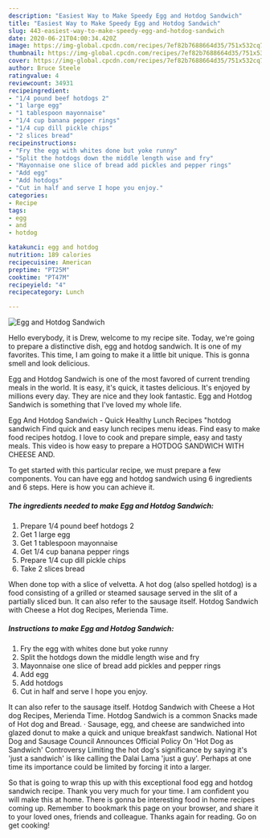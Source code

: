 ```yaml
---
description: "Easiest Way to Make Speedy Egg and Hotdog Sandwich"
title: "Easiest Way to Make Speedy Egg and Hotdog Sandwich"
slug: 443-easiest-way-to-make-speedy-egg-and-hotdog-sandwich
date: 2020-06-21T04:00:34.420Z
image: https://img-global.cpcdn.com/recipes/7ef82b7688664d35/751x532cq70/egg-and-hotdog-sandwich-recipe-main-photo.jpg
thumbnail: https://img-global.cpcdn.com/recipes/7ef82b7688664d35/751x532cq70/egg-and-hotdog-sandwich-recipe-main-photo.jpg
cover: https://img-global.cpcdn.com/recipes/7ef82b7688664d35/751x532cq70/egg-and-hotdog-sandwich-recipe-main-photo.jpg
author: Bruce Steele
ratingvalue: 4
reviewcount: 34931
recipeingredient:
- "1/4 pound beef hotdogs 2"
- "1 large egg"
- "1 tablespoon mayonnaise"
- "1/4 cup banana pepper rings"
- "1/4 cup dill pickle chips"
- "2 slices bread"
recipeinstructions:
- "Fry the egg with whites done but yoke runny"
- "Split the hotdogs down the middle length wise and fry"
- "Mayonnaise one slice of bread add pickles and pepper rings"
- "Add egg"
- "Add hotdogs"
- "Cut in half and serve I hope you enjoy."
categories:
- Recipe
tags:
- egg
- and
- hotdog

katakunci: egg and hotdog 
nutrition: 189 calories
recipecuisine: American
preptime: "PT25M"
cooktime: "PT47M"
recipeyield: "4"
recipecategory: Lunch

---
```



![Egg and Hotdog Sandwich](https://img-global.cpcdn.com/recipes/7ef82b7688664d35/751x532cq70/egg-and-hotdog-sandwich-recipe-main-photo.jpg)

Hello everybody, it is Drew, welcome to my recipe site. Today, we're going to prepare a distinctive dish, egg and hotdog sandwich. It is one of my favorites. This time, I am going to make it a little bit unique. This is gonna smell and look delicious.

Egg and Hotdog Sandwich is one of the most favored of current trending meals in the world. It is easy, it's quick, it tastes delicious. It's enjoyed by millions every day. They are nice and they look fantastic. Egg and Hotdog Sandwich is something that I've loved my whole life.

Egg And Hotdog Sandwich - Quick Healthy Lunch Recipes &#34;hotdog sandwich Find quick and easy lunch recipes menu ideas. Find easy to make food recipes hotdog. I love to cook and prepare simple, easy and tasty meals. This video is how easy to prepare a HOTDOG SANDWICH WITH CHEESE AND.


To get started with this particular recipe, we must prepare a few components. You can have egg and hotdog sandwich using 6 ingredients and 6 steps. Here is how you can achieve it.

<!--inarticleads1-->

##### The ingredients needed to make Egg and Hotdog Sandwich:

1. Prepare 1/4 pound beef hotdogs 2
1. Get 1 large egg
1. Get 1 tablespoon mayonnaise
1. Get 1/4 cup banana pepper rings
1. Prepare 1/4 cup dill pickle chips
1. Take 2 slices bread


When done top with a slice of velvetta. A hot dog (also spelled hotdog) is a food consisting of a grilled or steamed sausage served in the slit of a partially sliced bun. It can also refer to the sausage itself. Hotdog Sandwich with Cheese a Hot dog Recipes, Merienda Time. 

<!--inarticleads2-->

##### Instructions to make Egg and Hotdog Sandwich:

1. Fry the egg with whites done but yoke runny
1. Split the hotdogs down the middle length wise and fry
1. Mayonnaise one slice of bread add pickles and pepper rings
1. Add egg
1. Add hotdogs
1. Cut in half and serve I hope you enjoy.


It can also refer to the sausage itself. Hotdog Sandwich with Cheese a Hot dog Recipes, Merienda Time. Hotdog Sandwich is a common Snacks made of Hot dog and Bread. · Sausage, egg, and cheese are sandwiched into glazed donut to make a quick and unique breakfast sandwich. National Hot Dog and Sausage Council Announces Official Policy On &#39;Hot Dog as Sandwich&#39; Controversy Limiting the hot dog&#39;s significance by saying it&#39;s &#39;just a sandwich&#39; is like calling the Dalai Lama &#39;just a guy&#39;. Perhaps at one time its importance could be limited by forcing it into a larger. 

So that is going to wrap this up with this exceptional food egg and hotdog sandwich recipe. Thank you very much for your time. I am confident you will make this at home. There is gonna be interesting food in home recipes coming up. Remember to bookmark this page on your browser, and share it to your loved ones, friends and colleague. Thanks again for reading. Go on get cooking!
